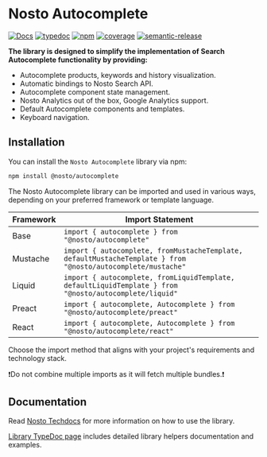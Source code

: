 # Nosto Autocomplete

[![Docs](https://img.shields.io/badge/%F0%9F%93%9A-Documentation-pink)](https://docs.nosto.com/techdocs/implementing-nosto/implement-search/implement-autocomplete-using-library/installation)
[![typedoc](https://img.shields.io/badge/%F0%9F%93%96-TypeDoc-blue)](https://nosto.github.io/nosto-autocomplete/)
[![npm](https://img.shields.io/npm/v/@nosto/autocomplete?color=33cd56&logo=npm)](https://www.npmjs.com/package/@nosto/autocomplete)
[![coverage](https://nosto.github.io/nosto-autocomplete/coverage/badge.svg)](https://nosto.github.io/nosto-autocomplete/coverage/lcov-report/)
[![semantic-release](https://img.shields.io/badge/%20%20%F0%9F%93%A6%F0%9F%9A%80-semantic--release-e10079.svg)](https://github.com/semantic-release/semantic-release)

**The library is designed to simplify the implementation of Search Autocomplete functionality by providing:**

* Autocomplete products, keywords and history visualization.
* Automatic bindings to Nosto Search API.
* Autocomplete component state management.
* Nosto Analytics out of the box, Google Analytics support.
* Default Autocomplete components and templates.
* Keyboard navigation.

## Installation

You can install the `Nosto Autocomplete` library via npm:

```bash
npm install @nosto/autocomplete
```

The Nosto Autocomplete library can be imported and used in various ways, depending on your preferred framework or template language.


| Framework | Import Statement |
|-----------|-----------------|
| Base      | `import { autocomplete } from "@nosto/autocomplete"` |
| Mustache  | `import { autocomplete, fromMustacheTemplate, defaultMustacheTemplate } from "@nosto/autocomplete/mustache"` |
| Liquid    | `import { autocomplete, fromLiquidTemplate, defaultLiquidTemplate } from "@nosto/autocomplete/liquid"` |
| Preact    | `import { autocomplete, Autocomplete } from "@nosto/autocomplete/preact"` |
| React     | `import { autocomplete, Autocomplete } from "@nosto/autocomplete/react"` |

Choose the import method that aligns with your project's requirements and technology stack.

❗Do not combine multiple imports as it will fetch multiple bundles.❗

## Documentation

Read [Nosto Techdocs](https://docs.nosto.com/techdocs/implementing-nosto/implement-search/implement-autocomplete-using-library/initialization) for more information on how to use the library.

[Library TypeDoc page](https://nosto.github.io/nosto-autocomplete/) includes detailed library helpers documentation and examples.
